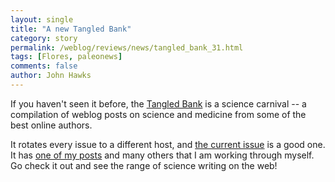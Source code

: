 ```yaml
---
layout: single 
title: "A new Tangled Bank" 
category: story
permalink: /weblog/reviews/news/tangled_bank_31.html
tags: [Flores, paleonews] 
comments: false 
author: John Hawks 
---
```



<p>
If you haven't seen it before, the <a href="http://www.tangledbank.net">Tangled Bank</a> is a science carnival -- a compilation of weblog posts on science and medicine from some of the best online authors. 
</p>

<p>
It rotates every issue to a different host, and <a href="http://science_boy.blogspot.com/2005/06/31st-meeting-of-tangled-bank-society.html">the current issue</a> is a good one. It has <a href="weblog/fossils/flores/forth_2005_ebu_gogo.html">one of my posts</a> and many others that I am working through myself. Go check it out and see the range of science writing on the web!
</p>

